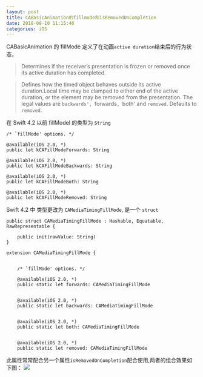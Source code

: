 ```yaml
---
layout: post
title: CABasicAnimation的fillmode和isRemovedOnCompletion
date: 2018-08-10 11:15:46
categories: iOS
---
```


CABasicAnimation 的 fillMode 定义了在动画`active duration`结束后的行为状态，
> Determines if the receiver’s presentation is frozen or removed once its active duration has completed.

> Defines how the timed object behaves outside its active duration.Local time may be clamped to either end of the active duration, or the element may be removed from the presentation. The legal values are `backwards', `forwards`, `both' and `removed`. Defaults to `removed`.

<!-- more -->

在 Swift 4.2 以前 fillModel 的类型为 `String`


```
/* `fillMode' options. */

@available(iOS 2.0, *)
public let kCAFillModeForwards: String

@available(iOS 2.0, *)
public let kCAFillModeBackwards: String

@available(iOS 2.0, *)
public let kCAFillModeBoth: String

@available(iOS 2.0, *)
public let kCAFillModeRemoved: String

```


Swift 4.2 中 类型更改为 `CAMediaTimingFillMode`, 是一个 `struct`

```
public struct CAMediaTimingFillMode : Hashable, Equatable, RawRepresentable {

    public init(rawValue: String)
}

extension CAMediaTimingFillMode {

    
    /* `fillMode' options. */
    
    @available(iOS 2.0, *)
    public static let forwards: CAMediaTimingFillMode

    
    @available(iOS 2.0, *)
    public static let backwards: CAMediaTimingFillMode

    
    @available(iOS 2.0, *)
    public static let both: CAMediaTimingFillMode

    
    @available(iOS 2.0, *)
    public static let removed: CAMediaTimingFillMode
```

此属性常常配合另一个属性`isRemovedOnCompletion`配合使用,两者的组合效果如下图：
![](https://ws1.sinaimg.cn/large/b92f96b9gy1fu4fl6ufbpj20y2054abz.jpg)



